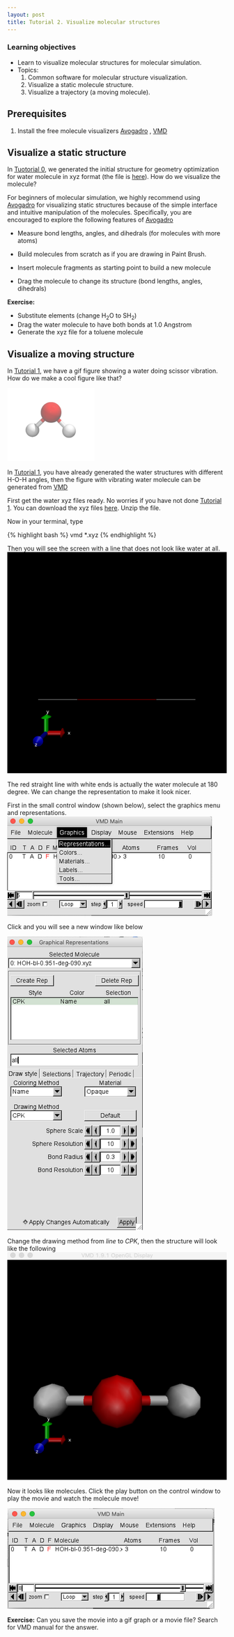 ```yaml
---
layout: post
title: Tutorial 2. Visualize molecular structures
---
```


### Learning objectives
* Learn to visualize molecular structures for molecular simulation.
* Topics:
    1. Common software for molecular structure visualization.
    1. Visualize a static molecule structure.
    1. Visualize a trajectory (a moving molecule).

## Prerequisites
1. Install the free molecule visualizers [Avogadro](https://avogadro.cc/) , [VMD](https://www.ks.uiuc.edu/Development/Download/download.cgi?PackageName=VMD)


## Visualize a static structure
In [Tuotorial 0](/simulation-basics/#initxyz), we generated the initial structure for geometry optimization for water molecule in xyz format (the file is [here](/simulation-basics/#initxyz)). How do we visualize the molecule?

For beginners of molecular simulation, we highly recommend using [Avogadro](https://avogadro.cc/) for visualizing static structures because of the simple interface and intuitive manipulation of the molecules. Specifically, you are encouraged to explore the following features of [Avogadro](https://avogadro.cc/)

* Measure bond lengths, angles, and dihedrals (for molecules with more atoms)

* Build molecules from scratch as if you are drawing in Paint Brush.

* Insert molecule fragments as starting point to build a new molecule

* Drag the molecule to change its structure (bond lengths, angles, dihedrals)

**Exercise:**
* Substitute elements (change H$_2$O to SH$_2$)
* Drag the water molecule to have both bonds at 1.0 Angstrom
* Generate the xyz file for a toluene molecule

## Visualize a moving structure
In [Tutorial 1](/python-basics/), we have a gif figure showing a water doing scissor vibration. How do we make a cool figure like that?

<img src="/images/tutorial-01/water-forever.gif" alt="Alt text that describes the graphic" title="A vibrating water" style="width: 200px;" />

In [Tutorial 1](/python-basics/), you have already generated the water structures with different H-O-H angles, then the figure with vibrating water molecule can be generated from [VMD](https://www.ks.uiuc.edu/Development/Download/download.cgi?PackageName=VMD)

First get the water xyz files ready. No worries if you have not done [Tutorial 1](/python-basics/). You can download the xyz files [here](/images/tutorial-2/xyzfiles.zip). Unzip the file.

Now in your terminal, type

{% highlight bash %}
vmd *.xyz
{% endhighlight %}

Then you will see the screen with a line that does not look like water at all.
![startVMD](/images/tutorial-2/startvmd.png)

The red straight line with white ends is actually the water molecule at 180 degree. We can change the representation to make it look nicer.

First in the small control window (shown below), select the graphics menu and representations.
![startVMD](/images/tutorial-2/graphics.png)

Click and you will see a new window like below

![startVMD](/images/tutorial-2/representation.png)

Change the drawing method from *line* to *CPK*, then the structure will look like the following
![startVMD](/images/tutorial-2/CPK.png)

Now it looks like molecules. Click the play button on the control window to play the movie and watch the molecule move!

![startVMD](/images/tutorial-2/play_movie.png)

**Exercise:** Can you save the movie into a gif graph or a movie file? Search for VMD manual for the answer.
